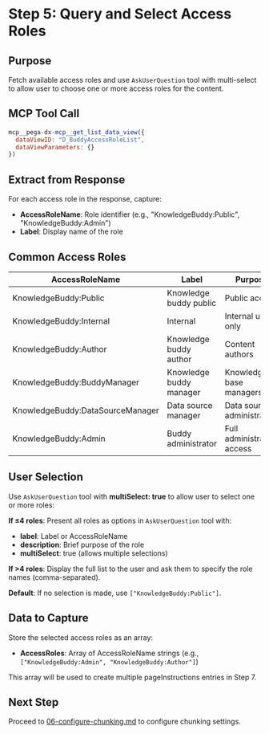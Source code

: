 # Step 5: Query and Select Access Roles

## Purpose

Fetch available access roles and use `AskUserQuestion` tool with multi-select to allow user to choose one or more access roles for the content.

## MCP Tool Call

```javascript
mcp__pega-dx-mcp__get_list_data_view({
  dataViewID: "D_BuddyAccessRoleList",
  dataViewParameters: {}
})
```

## Extract from Response

For each access role in the response, capture:
- **AccessRoleName**: Role identifier (e.g., "KnowledgeBuddy:Public", "KnowledgeBuddy:Admin")
- **Label**: Display name of the role

## Common Access Roles

| AccessRoleName                    | Label                   | Purpose                    |
|-----------------------------------|-------------------------|----------------------------|
| KnowledgeBuddy:Public             | Knowledge buddy public  | Public access              |
| KnowledgeBuddy:Internal           | Internal                | Internal users only        |
| KnowledgeBuddy:Author             | Knowledge buddy author  | Content authors            |
| KnowledgeBuddy:BuddyManager       | Knowledge buddy manager | Knowledge base managers    |
| KnowledgeBuddy:DataSourceManager  | Data source manager     | Data source administrators |
| KnowledgeBuddy:Admin              | Buddy administrator     | Full administrative access |

## User Selection

Use `AskUserQuestion` tool with **multiSelect: true** to allow user to select one or more roles:

**If ≤4 roles**: Present all roles as options in `AskUserQuestion` tool with:
- **label**: Label or AccessRoleName
- **description**: Brief purpose of the role
- **multiSelect**: true (allows multiple selections)

**If >4 roles**: Display the full list to the user and ask them to specify the role names (comma-separated).

**Default**: If no selection is made, use `["KnowledgeBuddy:Public"]`.

## Data to Capture

Store the selected access roles as an array:
- **AccessRoles**: Array of AccessRoleName strings (e.g., `["KnowledgeBuddy:Admin", "KnowledgeBuddy:Author"]`)

This array will be used to create multiple pageInstructions entries in Step 7.

## Next Step

Proceed to [06-configure-chunking.md](06-configure-chunking.md) to configure chunking settings.
